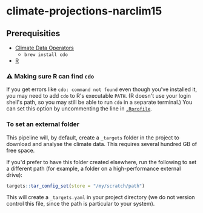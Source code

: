 # climate-projections-narclim15



## Prerequisities

- [Climate Data Operators](https://code.mpimet.mpg.de/projects/cdo)
  - `brew install cdo`
- [R](https://r-project.org)

### ⚠️ Making sure R can find `cdo`

If you get errors like `cdo: command not found` even though you've installed it, you may need to add `cdo` to R's executable `PATH`. (R doesn't use your login shell's path, so you may still be able to run `cdo` in a separate terminal.) You can set this option by uncommenting the line in [`.Rprofile`](./.Rprofile).


### To set an external folder

This pipeline will, by default, create a `_targets` folder in the project to download and analyse the climate data. This requires several hundred GB of free space.

If you'd prefer to have this folder created elsewhere, run the following to set a different path (for example, a folder on a high-performance external drive):

```r
targets::tar_config_set(store = "/my/scratch/path")
```

This will create a `_targets.yaml` in your project directory (we do not version control this file, since the path is particular to your system).
